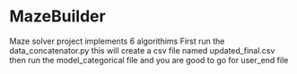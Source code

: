 # MazeBuilder
Maze solver project implements 6 algorithims
First run the data_concatenator.py this will create a csv file named updated_final.csv
then run the model_categorical file
and you are good to go for user_end file
